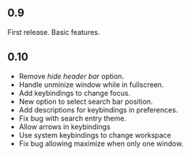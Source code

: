 ## 0.9
First release. Basic features.

## 0.10
- Remove *hide header bar* option.
- Handle unminize window while in fullscreen.
- Add keybindings to change focus.
- New option to select search bar position.
- Add descriptions for keybindings in preferences.
- Fix bug with search entry theme.
- Allow arrows in keybindings
- Use system keybindings to change workspace
- Fix bug allowing maximize when only one window.
